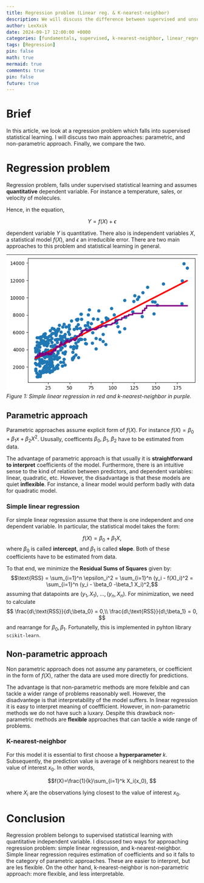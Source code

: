 ```yaml
---
title: Regression problem (Linear reg. & K-nearest-neighbor)
description: We will discuss the difference between supervised and unsupervised learning. Furthermore, we will introduce notion of indpendent, and dependent variable for supervised learning.
author: LexXxik
date: 2024-09-17 12:00:00 +0000
categories: [fundamentals, supervised, k-nearest-neighbor, linear_regression]
tags: [Regression]
pin: false
math: true
mermaid: true
comments: true
pin: false
future: true
---
```


# Brief
In this article, we look at a regression problem which falls into supervised statistical learning. I will discuss two main approaches: parametric, and non-parametric approach. Finally, we compare the two.

# Regression problem
Regression problem, falls under supervised statistical learning and assumes **quantitative** dependent variable. For instance a temperature, sales, or velocity of molecules.

Hence, in the equation, 

$$Y= f(X) + \epsilon$$

dependent variable $Y$ is quantitative. There also is independent variables $X$, a statistical model $f(X)$, and $\epsilon$ an irreducible error. There are two main approaches to this problem and statistical learning in general.

![Figure 1](../blog_images/2024-09-17/regression-k-nearest-neighbor.png)
_Figure 1: Simple linear regression in red and k-nearest-neighbor in purple._

## Parametric approach
Parametric approaches assume explicit form of $f(X)$. For instance $f(X) = \beta_0 + \beta_1 x + \beta_2 X^2$. Ususally, coefficents $\beta_0,\;\beta_1,\;\beta_2$ have to be estimated from data. 

The advantage of parametric approach is that usually it is **straightforward to interpret** coefficients of the model. Furthermore, there is an intuitive sense to the kind of relation between predictors, and dependent variables: linear, quadratic, etc. However, the disadvantage is that these models are quiet **inflexible**. For instance, a linear model would perform badly with data for quadratic model. 

### Simple linear regression
For simple linear regression assume that there is one independent and one dependent variable. In particular, the statistical model takes the form:

$$f(X) = \beta_0 + \beta_1 X,$$
where $\beta_0$ is called **intercept**, and $\beta_1$ is called **slope**. Both of these coefficients have to be estimated from data.

To that end, we minimize the **Residual Sums of Squares** given by:
$$\text{RSS} = \sum_{i=1}^n \epsilon_i^2 = \sum_{i=1}^n (y_i - f(X)_i)^2 = \sum_{i=1}^n (y_i - \beta_0 -\beta_1 X_i)^2,$$
assuming that datapoints are $(y_1, X_1),\; \ldots , (y_n, X_n)$. For minimization, we need to calculate
$$
\frac{d\;\text{RSS}}{d\;\beta_0} = 0,\\
\frac{d\;\text{RSS}}{d\;\beta_1} = 0,
$$
and rearrange for $\beta_0, \beta_1$. Fortunatelly, this is implemented in pyhton library ``scikit-learn``.
## Non-parametric approach 
Non parametric approach does not assume any parameters, or coefficient in the form of $f(X)$, rather the data are used more directly for predictions.

The advantage is that non-parametric methods are more felxible and can tackle a wider range of problems reasonably well. However, the disadvantege is that interpretability of the model suffers. In linear regression it is easy to interpret meaning of coeffficient. However, in non-parametric methods we do not have such a luxary. Despite this drawback non-parametric methods are **flexible** approaches that can tackle a wide range of problems.

### K-nearest-neighbor
For this model it is essential to first choose a **hyperparameter** $k$. Subsequently, the prediction value is average of k neighbors nearest to the value of interest $x_0$. In other words,

$$f(X)=\frac{1}{k}\sum_{i=1}^k X_i(x_0), $$

where $X_i$ are the observations lying closest to the value of interest $x_0$.

# Conclusion
Regression problem belongs to supervised statistical learning with quantitative independent variable. I discussed two ways for approaching regression problem: simple linear regression, and k-nearest-neighbor. Simple linear regression requires estimation of coefficients and so it falls to the category of parametric approaches. These are easier to interpret, but are les flexible. On the other hand, k-nearest-neighbor is non-parametric approach: more flexible, and less interpretable.